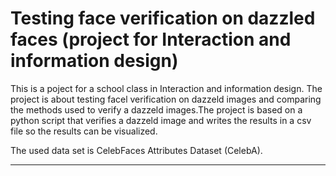 # Testing face verification on dazzled faces (project for Interaction and information design)

This is a poject for a school class in Interaction and information design. 
The project is about testing facel verification on dazzeld images and comparing the methods used to verify a dazzeld images.The project is based on a python script that verifies a dazzeld image and writes the results in a csv file so the results can be visualized. 

The used data set is CelebFaces Attributes Dataset (CelebA).
___
